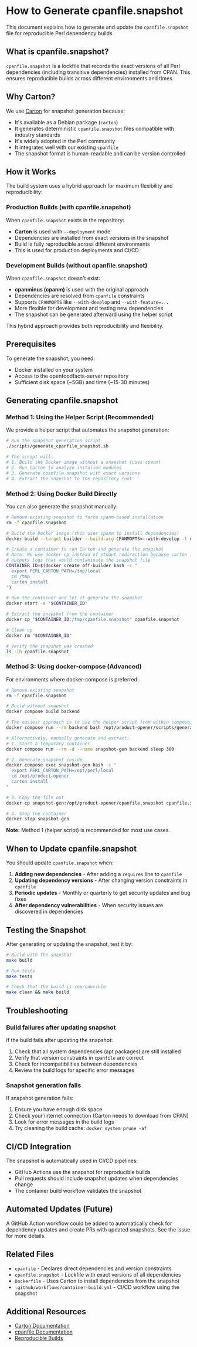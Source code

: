# How to Generate cpanfile.snapshot

This document explains how to generate and update the `cpanfile.snapshot` file for reproducible Perl dependency builds.

## What is cpanfile.snapshot?

`cpanfile.snapshot` is a lockfile that records the exact versions of all Perl dependencies (including transitive dependencies) installed from CPAN. This ensures reproducible builds across different environments and times.

## Why Carton?

We use [Carton](https://metacpan.org/pod/Carton) for snapshot generation because:

- It's available as a Debian package (`carton`)
- It generates deterministic `cpanfile.snapshot` files compatible with industry standards
- It's widely adopted in the Perl community
- It integrates well with our existing `cpanfile`
- The snapshot format is human-readable and can be version controlled

## How it Works

The build system uses a hybrid approach for maximum flexibility and reproducibility:

### Production Builds (with cpanfile.snapshot)

When `cpanfile.snapshot` exists in the repository:
- **Carton** is used with `--deployment` mode
- Dependencies are installed from exact versions in the snapshot
- Build is fully reproducible across different environments
- This is used for production deployments and CI/CD

### Development Builds (without cpanfile.snapshot)

When `cpanfile.snapshot` doesn't exist:
- **cpanminus (cpanm)** is used with the original approach
- Dependencies are resolved from `cpanfile` constraints
- Supports `CPANMOPTS` like `--with-develop` and `--with-feature=...`
- More flexible for development and testing new dependencies
- The snapshot can be generated afterward using the helper script

This hybrid approach provides both reproducibility and flexibility.

## Prerequisites

To generate the snapshot, you need:

- Docker installed on your system
- Access to the openfoodfacts-server repository
- Sufficient disk space (~5GB) and time (~15-30 minutes)

## Generating cpanfile.snapshot

### Method 1: Using the Helper Script (Recommended)

We provide a helper script that automates the snapshot generation:

```bash
# Run the snapshot generation script
./scripts/generate_cpanfile_snapshot.sh

# The script will:
# 1. Build the Docker image without a snapshot (uses cpanm)
# 2. Run Carton to analyze installed modules
# 3. Generate cpanfile.snapshot with exact versions
# 4. Extract the snapshot to the repository root
```

### Method 2: Using Docker Build Directly

You can also generate the snapshot manually:

```bash
# Remove existing snapshot to force cpanm-based installation
rm -f cpanfile.snapshot

# Build the Docker image (this uses cpanm to install dependencies)
docker build --target builder --build-arg CPANMOPTS=--with-develop -t off-builder .

# Create a container to run Carton and generate the snapshot
# Note: We use docker cp instead of stdout redirection because carton install
# outputs logs that would contaminate the snapshot file
CONTAINER_ID=$(docker create off-builder bash -c "
  export PERL_CARTON_PATH=/tmp/local
  cd /tmp
  carton install
")

# Run the container and let it generate the snapshot
docker start -a "$CONTAINER_ID"

# Extract the snapshot from the container
docker cp "$CONTAINER_ID:/tmp/cpanfile.snapshot" cpanfile.snapshot

# Clean up
docker rm "$CONTAINER_ID"

# Verify the snapshot was created
ls -lh cpanfile.snapshot
```

### Method 3: Using docker-compose (Advanced)

For environments where docker-compose is preferred:

```bash
# Remove existing snapshot
rm -f cpanfile.snapshot

# Build without snapshot
docker compose build backend

# The easiest approach is to use the helper script from within compose:
docker compose run --rm backend bash /opt/product-opener/scripts/generate_cpanfile_snapshot.sh

# Alternatively, manually generate and extract:
# 1. Start a temporary container
docker compose run --rm -d --name snapshot-gen backend sleep 300

# 2. Generate snapshot inside
docker compose exec snapshot-gen bash -c "
  export PERL_CARTON_PATH=/opt/perl/local
  cd /opt/product-opener
  carton install
"

# 3. Copy the file out
docker cp snapshot-gen:/opt/product-opener/cpanfile.snapshot cpanfile.snapshot

# 4. Stop the container
docker stop snapshot-gen
```

**Note:** Method 1 (helper script) is recommended for most use cases.

## When to Update cpanfile.snapshot

You should update `cpanfile.snapshot` when:

1. **Adding new dependencies** - After adding a `requires` line to `cpanfile`
2. **Updating dependency versions** - After changing version constraints in `cpanfile`
3. **Periodic updates** - Monthly or quarterly to get security updates and bug fixes
4. **After dependency vulnerabilities** - When security issues are discovered in dependencies

## Testing the Snapshot

After generating or updating the snapshot, test it by:

```bash
# Build with the snapshot
make build

# Run tests
make tests

# Check that the build is reproducible
make clean && make build
```

## Troubleshooting

### Build failures after updating snapshot

If the build fails after updating the snapshot:

1. Check that all system dependencies (apt packages) are still installed
2. Verify that version constraints in `cpanfile` are correct
3. Check for incompatibilities between dependencies
4. Review the build logs for specific error messages

### Snapshot generation fails

If snapshot generation fails:

1. Ensure you have enough disk space
2. Check your internet connection (Carton needs to download from CPAN)
3. Look for error messages in the build logs
4. Try cleaning the build cache: `docker system prune -af`

## CI/CD Integration

The snapshot is automatically used in CI/CD pipelines:

- GitHub Actions use the snapshot for reproducible builds
- Pull requests should include snapshot updates when dependencies change
- The container build workflow validates the snapshot

## Automated Updates (Future)

A GitHub Action workflow could be added to automatically check for dependency updates and create PRs with updated snapshots. See the issue for more details.

## Related Files

- `cpanfile` - Declares direct dependencies and version constraints
- `cpanfile.snapshot` - Lockfile with exact versions of all dependencies
- `Dockerfile` - Uses Carton to install dependencies from the snapshot
- `.github/workflows/container-build.yml` - CI/CD workflow using the snapshot

## Additional Resources

- [Carton Documentation](https://metacpan.org/pod/Carton)
- [cpanfile Documentation](https://metacpan.org/pod/cpanfile)
- [Reproducible Builds](https://reproducible-builds.org/)
